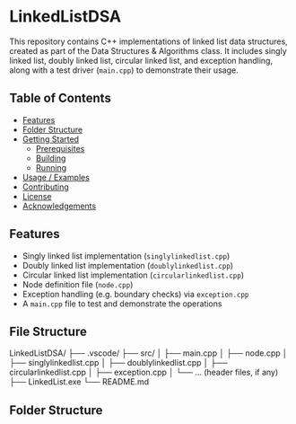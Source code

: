 # LinkedListDSA

This repository contains C++ implementations of linked list data structures, created as part of the Data Structures & Algorithms class. It includes singly linked list, doubly linked list, circular linked list, and exception handling, along with a test driver (`main.cpp`) to demonstrate their usage.

## Table of Contents

- [Features](#features)  
- [Folder Structure](#folder-structure)  
- [Getting Started](#getting-started)  
  - [Prerequisites](#prerequisites)  
  - [Building](#building)  
  - [Running](#running)  
- [Usage / Examples](#usage--examples)  
- [Contributing](#contributing)  
- [License](#license)  
- [Acknowledgements](#acknowledgements)

## Features

- Singly linked list implementation (`singlylinkedlist.cpp`)  
- Doubly linked list implementation (`doublylinkedlist.cpp`)  
- Circular linked list implementation (`circularlinkedlist.cpp`)  
- Node definition file (`node.cpp`)  
- Exception handling (e.g. boundary checks) via `exception.cpp`  
- A `main.cpp` file to test and demonstrate the operations  

## File Structure

LinkedListDSA/
├── .vscode/
├── src/
│ ├── main.cpp
│ ├── node.cpp
│ ├── singlylinkedlist.cpp
│ ├── doublylinkedlist.cpp
│ ├── circularlinkedlist.cpp
│ ├── exception.cpp
│ └── … (header files, if any)
├── LinkedList.exe
└── README.md

## Folder Structure

